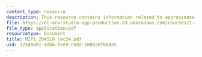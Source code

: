 ```yaml
---
content_type: resource
description: This resource contains information related to approximate queuing analysis.
file: https://ol-ocw-studio-app-production.s3.amazonaws.com/courses/1-204-computer-algorithms-in-systems-engineering-spring-2010/325408014dbbfee9c692180820f680a5_MIT1_204S10_lec24.pdf
file_type: application/pdf
resourcetype: Document
title: MIT1_204S10_lec24.pdf
uid: 32540801-4dbb-fee9-c692-180820f680a5
---
```

